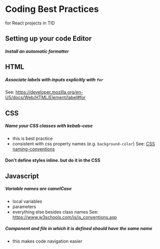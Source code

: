 # Coding Best Practices
for React projects in TID

## Setting up your code Editor

##### Install an automatic formatter


## HTML

##### Associate labels with inputs explicitly with `for` 
See: https://developer.mozilla.org/en-US/docs/Web/HTML/Element/label#for


## CSS

##### Name your CSS classes with kebab-case 
- this is best practice
- consistent with css property names (e.g. `background-color`)
See: [CSS naming-conventions](https://www.freecodecamp.org/news/css-naming-conventions-that-will-save-you-hours-of-debugging-35cea737d849/)


#### Don't define styles inline. but do it in the CSS


## Javascript

##### Variable names are camelCase 
- local variables
- parameters
- everything else besides class names
See: https://www.w3schools.com/js/js_conventions.asp

##### Component and file in which it is defined should have the same name
- this makes code navigation easier



